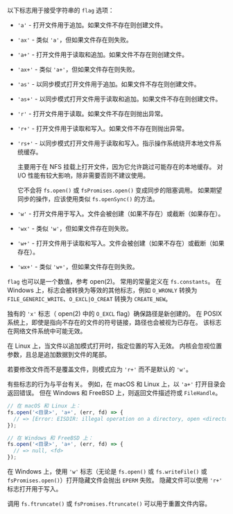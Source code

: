 
以下标志用于接受字符串的 `flag` 选项：

* `'a'` - 打开文件用于追加。如果文件不存在则创建文件。

* `'ax'` - 类似 `'a'`，但如果文件存在则失败。

* `'a+'` - 打开文件用于读取和追加。如果文件不存在则创建文件。

* `'ax+'` - 类似 `'a+'`，但如果文件存在则失败。

* `'as'` - 以同步模式打开文件用于追加。如果文件不存在则创建文件。

* `'as+'` - 以同步模式打开文件用于读取和追加。如果文件不存在则创建文件。

* `'r'` - 打开文件用于读取。如果文件不存在则抛出异常。

* `'r+'` - 打开文件用于读取和写入。如果文件不存在则抛出异常。

* `'rs+'` - 以同步模式打开文件用于读取和写入。指示操作系统绕开本地文件系统缓存。

  主要用于在 NFS 挂载上打开文件，因为它允许跳过可能存在的本地缓存。
  对 I/O 性能有较大影响，除非需要否则不建议使用。

  它不会将 `fs.open()` 或 `fsPromises.open()` 变成同步的阻塞调用。
  如果期望同步的操作，应该使用类似 `fs.openSync()` 的方法。

* `'w'` - 打开文件用于写入。文件会被创建（如果不存在）或截断（如果存在）。

* `'wx'` - 类似 `'w'`，但如果文件存在则失败。

* `'w+'` - 打开文件用于读取和写入。文件会被创建（如果不存在）或截断（如果存在）。

* `'wx+'` - 类似 `'w+'`，但如果文件存在则失败。

`flag` 也可以是一个数值，参考 open(2)。
常用的常量定义在 `fs.constants`。
在 Windows 上，标志会被转换为等效的其他标志，例如 `O_WRONLY` 转换为 `FILE_GENERIC_WRITE`、`O_EXCL|O_CREAT` 转换为 `CREATE_NEW`。

独有的 `'x'` 标志（ open(2) 中的 `O_EXCL` flag）确保路径是新创建的。
在 POSIX 系统上，即使是指向不存在的文件的符号链接，路径也会被视为已存在。
该标志在网络文件系统中可能无效。

在 Linux 上，当文件以追加模式打开时，指定位置的写入无效。
内核会忽视位置参数，且总是追加数据到文件的尾部。

若要修改文件而不是覆盖文件，则模式应为 `'r+'` 而不是默认的 `'w'`。

有些标志的行为与平台有关。
例如，在 macOS 和 Linux 上，以 `'a+'` 打开目录会返回错误。
但在 Windows 和 FreeBSD 上，则返回文件描述符或 `FileHandle`。

```js
// 在 macOS 和 Linux 上：
fs.open('<目录>', 'a+', (err, fd) => {
  // => [Error: EISDIR: illegal operation on a directory, open <directory>]
});

// 在 Windows 和 FreeBSD 上：
fs.open('<目录>', 'a+', (err, fd) => {
  // => null, <fd>
});
```

在 Windows 上，使用 `'w'` 标志（无论是 `fs.open()` 或 `fs.writeFile()` 或 `fsPromises.open()`）打开隐藏文件会抛出 `EPERM` 失败。
隐藏文件可以使用 `'r+'` 标志打开用于写入。

调用 `fs.ftruncate()` 或 `fsPromises.ftruncate()` 可以用于重置文件内容。

